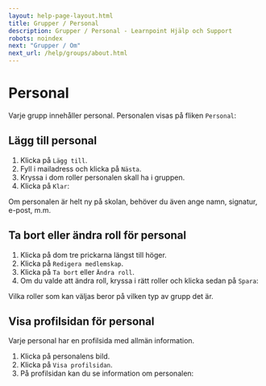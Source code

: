 ```yaml
---
layout: help-page-layout.html
title: Grupper / Personal
description: Grupper / Personal - Learnpoint Hjälp och Support
robots: noindex
next: "Grupper / Om"
next_url: /help/groups/about.html
---
```


# Personal

<!-- only-in-swedish.html -->

Varje grupp innehåller personal. Personalen visas på fliken `Personal`:

<!-- desktop-screenshot.html, { src: "_assets/staff.png", alt: "Personal", theme: "light" } -->


## Lägg till personal

1. Klicka på `Lägg till`.
2. Fyll i mailadress och klicka på `Nästa`.
3. Kryssa i dom roller personalen skall ha i gruppen.
4. Klicka på `Klar`:

<!-- desktop-recording.html, { src: "_assets/add-staff.mp4", alt: "Lägg till personal", theme: "light" } -->

Om personalen är helt ny på skolan, behöver du även ange namn, signatur, e-post, m.m.


## Ta bort eller ändra roll för personal

1. Klicka på dom tre prickarna längst till höger.
2. Klicka på `Redigera medlemskap`.
3. Klicka på `Ta bort` eller `Ändra roll`.
4. Om du valde att ändra roll, kryssa i rätt roller och klicka sedan på `Spara`:

<!-- desktop-recording.html, { src: "_assets/edit-staff-membership.mp4", alt: "Ta bort eller ändra roll för personal", theme: "light" } -->

Vilka roller som kan väljas beror på vilken typ av grupp det är.


## Visa profilsidan för personal

Varje personal har en profilsida med allmän information.

1. Klicka på personalens bild.
2. Klicka på `Visa profilsidan`.
3. På profilsidan kan du se information om personalen:

<!-- desktop-recording.html, { src: "_assets/view-staff-profile-page.mp4", alt: "Visa profilsidan för en personal", theme: "light" } -->

